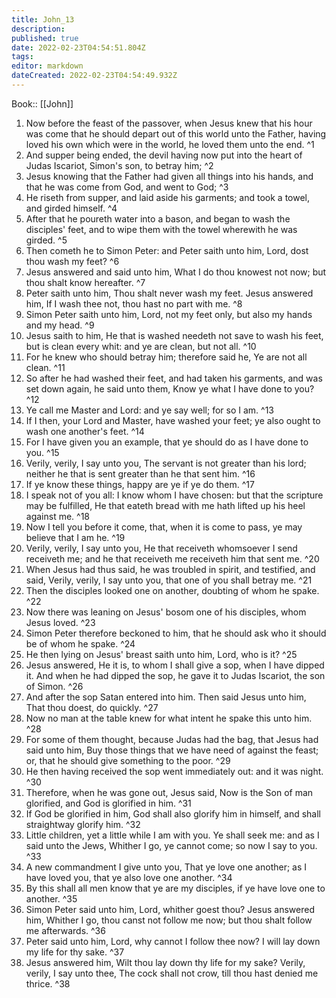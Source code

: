 ```yaml
---
title: John_13
description: 
published: true
date: 2022-02-23T04:54:51.804Z
tags: 
editor: markdown
dateCreated: 2022-02-23T04:54:49.932Z
---
```


 Book:: [[John]]
 1. Now before the feast of the passover, when Jesus knew that his hour was come that he should depart out of this world unto the Father, having loved his own which were in the world, he loved them unto the end. ^1
 2. And supper being ended, the devil having now put into the heart of Judas Iscariot, Simon's son, to betray him; ^2
 3. Jesus knowing that the Father had given all things into his hands, and that he was come from God, and went to God; ^3
 4. He riseth from supper, and laid aside his garments; and took a towel, and girded himself. ^4
 5. After that he poureth water into a bason, and began to wash the disciples' feet, and to wipe them with the towel wherewith he was girded. ^5
 6. Then cometh he to Simon Peter: and Peter saith unto him, Lord, dost thou wash my feet? ^6
 7. Jesus answered and said unto him, What I do thou knowest not now; but thou shalt know hereafter. ^7
 8. Peter saith unto him, Thou shalt never wash my feet. Jesus answered him, If I wash thee not, thou hast no part with me. ^8
 9. Simon Peter saith unto him, Lord, not my feet only, but also my hands and my head. ^9
 10. Jesus saith to him, He that is washed needeth not save to wash his feet, but is clean every whit: and ye are clean, but not all. ^10
 11. For he knew who should betray him; therefore said he, Ye are not all clean. ^11
 12. So after he had washed their feet, and had taken his garments, and was set down again, he said unto them, Know ye what I have done to you? ^12
 13. Ye call me Master and Lord: and ye say well; for so I am. ^13
 14. If I then, your Lord and Master, have washed your feet; ye also ought to wash one another's feet. ^14
 15. For I have given you an example, that ye should do as I have done to you. ^15
 16. Verily, verily, I say unto you, The servant is not greater than his lord; neither he that is sent greater than he that sent him. ^16
 17. If ye know these things, happy are ye if ye do them. ^17
 18. I speak not of you all: I know whom I have chosen: but that the scripture may be fulfilled, He that eateth bread with me hath lifted up his heel against me. ^18
 19. Now I tell you before it come, that, when it is come to pass, ye may believe that I am he. ^19
 20. Verily, verily, I say unto you, He that receiveth whomsoever I send receiveth me; and he that receiveth me receiveth him that sent me. ^20
 21. When Jesus had thus said, he was troubled in spirit, and testified, and said, Verily, verily, I say unto you, that one of you shall betray me. ^21
 22. Then the disciples looked one on another, doubting of whom he spake. ^22
 23. Now there was leaning on Jesus' bosom one of his disciples, whom Jesus loved. ^23
 24. Simon Peter therefore beckoned to him, that he should ask who it should be of whom he spake. ^24
 25. He then lying on Jesus' breast saith unto him, Lord, who is it? ^25
 26. Jesus answered, He it is, to whom I shall give a sop, when I have dipped it. And when he had dipped the sop, he gave it to Judas Iscariot, the son of Simon. ^26
 27. And after the sop Satan entered into him. Then said Jesus unto him, That thou doest, do quickly. ^27
 28. Now no man at the table knew for what intent he spake this unto him. ^28
 29. For some of them thought, because Judas had the bag, that Jesus had said unto him, Buy those things that we have need of against the feast; or, that he should give something to the poor. ^29
 30. He then having received the sop went immediately out: and it was night. ^30
 31. Therefore, when he was gone out, Jesus said, Now is the Son of man glorified, and God is glorified in him. ^31
 32. If God be glorified in him, God shall also glorify him in himself, and shall straightway glorify him. ^32
 33. Little children, yet a little while I am with you. Ye shall seek me: and as I said unto the Jews, Whither I go, ye cannot come; so now I say to you. ^33
 34. A new commandment I give unto you, That ye love one another; as I have loved you, that ye also love one another. ^34
 35. By this shall all men know that ye are my disciples, if ye have love one to another. ^35
 36. Simon Peter said unto him, Lord, whither goest thou? Jesus answered him, Whither I go, thou canst not follow me now; but thou shalt follow me afterwards. ^36
 37. Peter said unto him, Lord, why cannot I follow thee now? I will lay down my life for thy sake. ^37
 38. Jesus answered him, Wilt thou lay down thy life for my sake? Verily, verily, I say unto thee, The cock shall not crow, till thou hast denied me thrice. ^38
